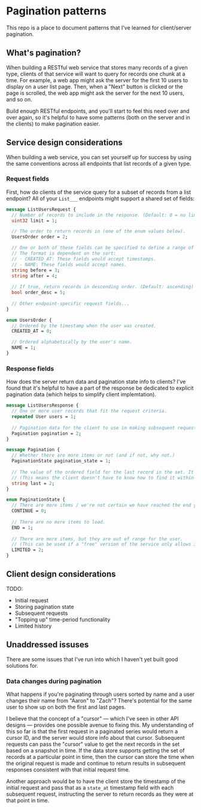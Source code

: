 # Pagination patterns

This repo is a place to document patterns that I've learned for client/server pagination.

## What's pagination?

When building a RESTful web service that stores many records of a given type, clients of that service will want to query for records one chunk at a time. For example, a web app might ask the server for the first 10 users to display on a user list page. Then, when a "Next" button is clicked or the page is scrolled, the web app might ask the server for the next 10 users, and so on.

Build enough RESTful endpoints, and you'll start to feel this need over and over again, so it's helpful to have some patterns (both on the server and in the clients) to make pagination easier.

## Service design considerations

When building a web service, you can set yourself up for success by using the same conventions across all endpoints that list records of a given type.

### Request fields

First, how do clients of the service query for a subset of records from a list endpoint? All of your `List___` endpoints might support a shared set of fields:

```protobuf
message ListUsersRequest {
  // Number of records to include in the response. (Default: 0 = no limit)
  uint32 limit = 1;

  // The order to return records in (one of the enum values below).
  UsersOrder order = 2;

  // One or both of these fields can be specified to define a range of records.
  // The format is dependent on the sort:
  // - CREATED_AT: These fields would accept timestamps.
  // - NAME: These fields would accept names.
  string before = 3;
  string after = 4;
  
  // If true, return records in descending order. (Default: ascending)
  bool order_desc = 5;
  
  // Other endpoint-specific request fields...
}

enum UsersOrder {
  // Ordered by the timestamp when the user was created.
  CREATED_AT = 0;

  // Ordered alphabetically by the user's name.
  NAME = 1;
}
```

### Response fields

How does the server return data and pagination state info to clients? I've found that it's helpful to have a part of the response be dedicated to explicit pagination data (which helps to simplify client implemtation).

```protobuf
message ListUsersResponse {
  // One or more user records that fit the request criteria.
  repeated User users = 1;
  
  // Pagination data for the client to use in making subsequent requests.
  Pagination pagination = 2;
}

message Pagination {
  // Whether there are more items or not (and if not, why not.)
  PaginationState pagination_state = 1;
  
  // The value of the ordered field for the last record in the set. It can be provided directly to `before/after` fields.
  // (This means the client doesn't have to know how to find it within records.)
  string last = 2;
}

enum PaginationState {
  // There are more items / we're not certain we have reached the end yet.
  CONTINUE = 0;
  
  // There are no more items to load.
  END = 1;
  
  // There are more items, but they are out of range for the user.
  // (This can be used if a "free" version of the service only allows 30 days of history, for instance.)
  LIMITED = 2;
}
```

## Client design considerations

TODO:
- Initial request
- Storing pagination state
- Subsequent requests
- "Topping up" time-period functionality
- Limited history

## Unaddressed issuses

There are some issues that I've run into which I haven't yet built good solutions for.

### Data changes during pagination

What happens if you're paginating through users sorted by name and a user changes their name from "Aaron" to "Zach"? There's potential for the same user to show up on both the first and last pages.

I believe that the concept of a "cursor" — which I've seen in other API designs — provides one possible avenue to fixing this. My understanding of this so far is that the first request in a paginated series would return a cursor ID, and the server would store info about that cursor. Subsequent requests can pass the "cursor" value to get the next records in the set based on a snapshot in time. If the data store supports getting the set of records at a particular point in time, then the cursor can store the time when the original request is made and continue to return results in subsequent responses consistent with that initial request time.

Another approach would be to have the client store the timestamp of the initial request and pass that as a `state_at` timestamp field with each subsequent request, instructing the server to return records as they were at that point in time.

